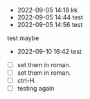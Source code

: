 - 2022-09-05 14:18 kk
- 2022-09-05 14:44 test
- 2022-09-05 14:56 test


test
maybe
- 2022-09-10 16:42 test

- [ ] set them in roman. 
- [ ] set them in roman. 
- [ ] ctrl-H. 
- [ ] testing again